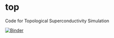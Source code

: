 # top
Code for Topological Superconductivity Simulation

[![Binder](https://mybinder.org/badge_logo.svg)](https://mybinder.org/v2/gh/hanzhihua72/top/master)
